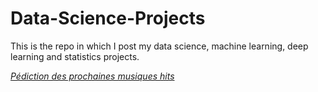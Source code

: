 # Data-Science-Projects
This is the repo in which I post my data science, machine learning, deep learning and statistics projects.

[*Pédiction des prochaines musiques hits*](https://github.com/JBobyM/Data-Science-Projects/tree/master/classeur%20de%20musique_partie_1)
